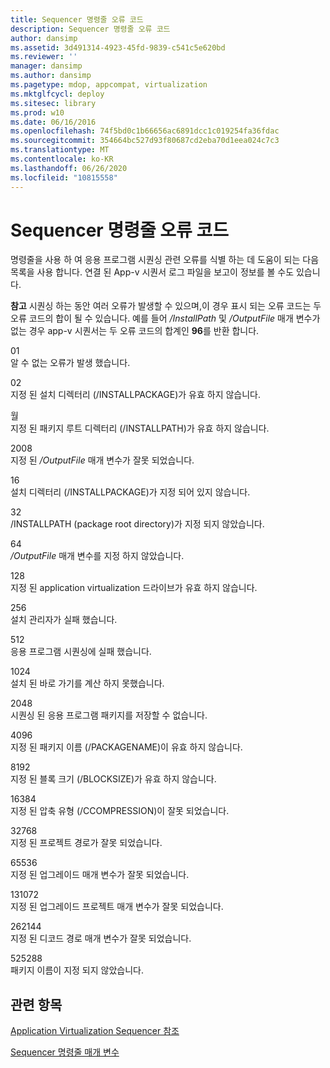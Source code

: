 ```yaml
---
title: Sequencer 명령줄 오류 코드
description: Sequencer 명령줄 오류 코드
author: dansimp
ms.assetid: 3d491314-4923-45fd-9839-c541c5e620bd
ms.reviewer: ''
manager: dansimp
ms.author: dansimp
ms.pagetype: mdop, appcompat, virtualization
ms.mktglfcycl: deploy
ms.sitesec: library
ms.prod: w10
ms.date: 06/16/2016
ms.openlocfilehash: 74f5bd0c1b66656ac6891dcc1c019254fa36fdac
ms.sourcegitcommit: 354664bc527d93f80687cd2eba70d1eea024c7c3
ms.translationtype: MT
ms.contentlocale: ko-KR
ms.lasthandoff: 06/26/2020
ms.locfileid: "10815558"
---
```

# Sequencer 명령줄 오류 코드


명령줄을 사용 하 여 응용 프로그램 시퀀싱 관련 오류를 식별 하는 데 도움이 되는 다음 목록을 사용 합니다. 연결 된 App-v 시퀀서 로그 파일을 보고이 정보를 볼 수도 있습니다.

**참고**  시퀀싱 하는 동안 여러 오류가 발생할 수 있으며,이 경우 표시 되는 오류 코드는 두 오류 코드의 합이 될 수 있습니다. 예를 들어 */InstallPath* 및 */OutputFile* 매개 변수가 없는 경우 app-v 시퀀서는 두 오류 코드의 합계인 **96**를 반환 합니다.

 

<a href="" id="01"></a>01  
알 수 없는 오류가 발생 했습니다.

<a href="" id="02"></a>02  
지정 된 설치 디렉터리 (/INSTALLPACKAGE)가 유효 하지 않습니다.

<a href="" id="04"></a>월  
지정 된 패키지 루트 디렉터리 (/INSTALLPATH)가 유효 하지 않습니다.

<a href="" id="08"></a>2008  
지정 된 */OutputFile* 매개 변수가 잘못 되었습니다.

<a href="" id="16"></a>16  
설치 디렉터리 (/INSTALLPACKAGE)가 지정 되어 있지 않습니다.

<a href="" id="32"></a>32  
/INSTALLPATH (package root directory)가 지정 되지 않았습니다.

<a href="" id="64"></a>64  
*/OutputFile* 매개 변수를 지정 하지 않았습니다.

<a href="" id="128"></a>128  
지정 된 application virtualization 드라이브가 유효 하지 않습니다.

<a href="" id="256"></a>256  
설치 관리자가 실패 했습니다.

<a href="" id="512"></a>512  
응용 프로그램 시퀀싱에 실패 했습니다.

<a href="" id="1024"></a>1024  
설치 된 바로 가기를 계산 하지 못했습니다.

<a href="" id="2048"></a>2048  
시퀀싱 된 응용 프로그램 패키지를 저장할 수 없습니다.

<a href="" id="4096"></a>4096  
지정 된 패키지 이름 (/PACKAGENAME)이 유효 하지 않습니다.

<a href="" id="8192"></a>8192  
지정 된 블록 크기 (/BLOCKSIZE)가 유효 하지 않습니다.

<a href="" id="16384"></a>16384  
지정 된 압축 유형 (/CCOMPRESSION)이 잘못 되었습니다.

<a href="" id="32768"></a>32768  
지정 된 프로젝트 경로가 잘못 되었습니다.

<a href="" id="65536"></a>65536  
지정 된 업그레이드 매개 변수가 잘못 되었습니다.

<a href="" id="131072"></a>131072  
지정 된 업그레이드 프로젝트 매개 변수가 잘못 되었습니다.

<a href="" id="262144"></a>262144  
지정 된 디코드 경로 매개 변수가 잘못 되었습니다.

<a href="" id="525288"></a>525288  
패키지 이름이 지정 되지 않았습니다.

## 관련 항목


[Application Virtualization Sequencer 참조](application-virtualization-sequencer-reference.md)

[Sequencer 명령줄 매개 변수](sequencer-command-line-parameters.md)

 

 






